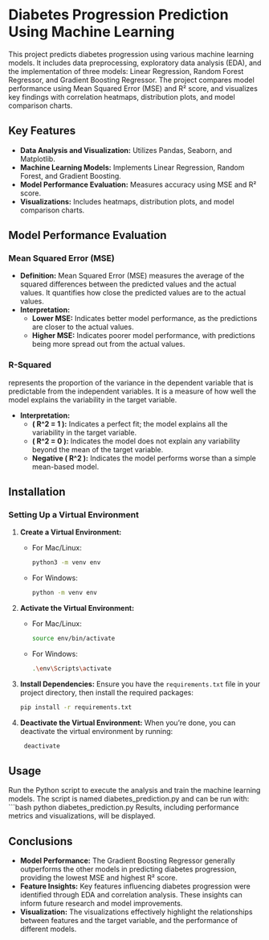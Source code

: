 # Diabetes Progression Prediction Using Machine Learning

This project predicts diabetes progression using various machine learning models. It includes data preprocessing, exploratory data analysis (EDA), and the implementation of three models: Linear Regression, Random Forest Regressor, and Gradient Boosting Regressor. The project compares model performance using Mean Squared Error (MSE) and R² score, and visualizes key findings with correlation heatmaps, distribution plots, and model comparison charts.

## Key Features
- **Data Analysis and Visualization:** Utilizes Pandas, Seaborn, and Matplotlib.
- **Machine Learning Models:** Implements Linear Regression, Random Forest, and Gradient Boosting.
- **Model Performance Evaluation:** Measures accuracy using MSE and R² score.
- **Visualizations:** Includes heatmaps, distribution plots, and model comparison charts.


## Model Performance Evaluation

### Mean Squared Error (MSE)

- **Definition:** Mean Squared Error (MSE) measures the average of the squared differences between the predicted values and the actual values. It quantifies how close the predicted values are to the actual values.
- **Interpretation:**
  - **Lower MSE:** Indicates better model performance, as the predictions are closer to the actual values.
  - **Higher MSE:** Indicates poorer model performance, with predictions being more spread out from the actual values.

### R-Squared
 represents the proportion of the variance in the dependent variable that is predictable from the independent variables. It is a measure of how well the model explains the variability in the target variable.

- **Interpretation:**
  - **\( R^2 = 1 \):** Indicates a perfect fit; the model explains all the variability in the target variable.
  - **\( R^2 = 0 \):** Indicates the model does not explain any variability beyond the mean of the target variable.
  - **Negative \( R^2 \):** Indicates the model performs worse than a simple mean-based model.



## Installation

### Setting Up a Virtual Environment

1. **Create a Virtual Environment:**
   - For Mac/Linux:
     ```bash
     python3 -m venv env
     ```
   - For Windows:
     ```bash
     python -m venv env
     ```

2. **Activate the Virtual Environment:**
   - For Mac/Linux:
     ```bash
     source env/bin/activate
     ```
   - For Windows:
     ```bash
     .\env\Scripts\activate
     ```

3. **Install Dependencies:**
   Ensure you have the `requirements.txt` file in your project directory, then install the required packages:
   ```bash
   pip install -r requirements.txt

4. **Deactivate the Virtual Environment:**
   When you’re done, you can deactivate the virtual environment by running:
   ```bash
    deactivate

## Usage
Run the Python script to execute the analysis and train the machine learning models. The script is named diabetes_prediction.py and can be run with:
    ```bash
    python diabetes_prediction.py
Results, including performance metrics and visualizations, will be displayed.


## Conclusions

- **Model Performance:** The Gradient Boosting Regressor generally outperforms the other models in predicting diabetes progression, providing the lowest MSE and highest R² score.
- **Feature Insights:** Key features influencing diabetes progression were identified through EDA and correlation analysis. These insights can inform future research and model improvements.
- **Visualization:** The visualizations effectively highlight the relationships between features and the target variable, and the performance of different models.
